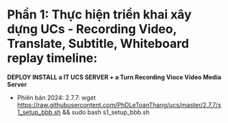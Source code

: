 # Phần 1: Thực hiện triển khai xây dựng UCs - Recording Video, Translate, Subtitle, Whiteboard replay timeline:

****DEPLOY INSTALL a IT UCS SERVER + a Turn Recording Vioce Video Media Server****

- Phiên bản 2024: 2.7.7:
wget https://raw.githubusercontent.com/PhDLeToanThang/ucs/master/2.7.7/s1_setup_bbb.sh && sudo bash s1_setup_bbb.sh

